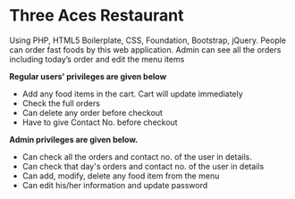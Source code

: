 # Three Aces Restaurant

Using PHP, HTML5 Boilerplate, CSS, Foundation, Bootstrap, jQuery.
People can order fast foods by this web application. Admin can see all the orders including today’s order and edit the menu items

**Regular users' privileges are given below**

- Add any food items in the cart. Cart will update immediately
- Check the full orders
- Can delete any order before checkout
- Have to give Contact No. before checkout

**Admin privileges are given below.**

- Can check all the orders and contact no. of the user in details.
- Can check that day's orders and contact no. of the user in details
- Can add, modify, delete any food item from the menu
- Can edit his/her information and update password
